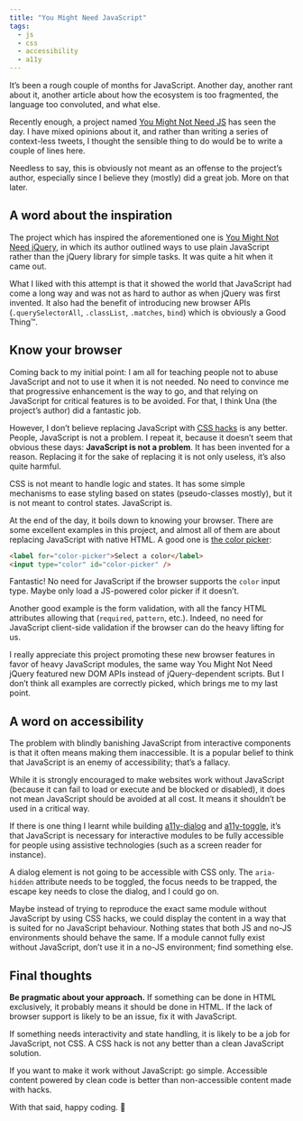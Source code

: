 ```yaml
---
title: "You Might Need JavaScript"
tags:
  - js
  - css
  - accessibility
  - a11y
---
```


It’s been a rough couple of months for JavaScript. Another day, another rant about it, another article about how the ecosystem is too fragmented, the language too convoluted, and what else. 

Recently enough, a project named [You Might Not Need JS](http://youmightnotneedjs.com) has seen the day. I have mixed opinions about it, and rather than writing a series of context-less tweets, I thought the sensible thing to do would be to write a couple of lines here.

Needless to say, this is obviously not meant as an offense to the project’s author, especially since I believe they (mostly) did a great job. More on that later.

## A word about the inspiration

The project which has inspired the aforementioned one is [You Might Not Need jQuery](http://youmightnotneedjquery.com/), in which its author outlined ways to use plain JavaScript rather than the jQuery library for simple tasks. It was quite a hit when it came out.

What I liked with this attempt is that it showed the world that JavaScript had come a long way and was not as hard to author as when jQuery was first invented. It also had the benefit of introducing new browser APIs (`.querySelectorAll`, `.classList`, `.matches`, `bind`) which is obviously a Good Thing™.

## Know your browser

Coming back to my initial point: I am all for teaching people not to abuse JavaScript and not to use it when it is not needed. No need to convince me that progressive enhancement is the way to go, and that relying on JavaScript for critical features is to be avoided. For that, I think Una (the project’s author) did a fantastic job.

However, I don’t believe replacing JavaScript with [CSS hacks](http://youmightnotneedjs.com/#view_switcher) is any better. People, JavaScript is not a problem. I repeat it, because it doesn’t seem that obvious these days: **JavaScript is not a problem**. It has been invented for a reason. Replacing it for the sake of replacing it is not only useless, it’s also quite harmful.

CSS is not meant to handle logic and states. It has some simple mechanisms to ease styling based on states (pseudo-classes mostly), but it is not meant to control states. JavaScript is.

At the end of the day, it boils down to knowing your browser. There are some excellent examples in this project, and almost all of them are about replacing JavaScript with native HTML. A good one is [the color picker](http://youmightnotneedjs.com/#color_picker):

```html
<label for="color-picker">Select a color</label>
<input type="color" id="color-picker" />
```

Fantastic! No need for JavaScript if the browser supports the `color` input type. Maybe only load a JS-powered color picker if it doesn’t.

Another good example is the form validation, with all the fancy HTML attributes allowing that (`required`, `pattern`, etc.). Indeed, no need for JavaScript client-side validation if the browser can do the heavy lifting for us.

I really appreciate this project promoting these new browser features in favor of heavy JavaScript modules, the same way You Might Not Need jQuery featured new DOM APIs instead of jQuery-dependent scripts. But I don’t think all examples are correctly picked, which brings me to my last point.

## A word on accessibility

The problem with blindly banishing JavaScript from interactive components is that it often means making them inaccessible. It is a popular belief to think that JavaScript is an enemy of accessibility; that’s a fallacy. 

While it is strongly encouraged to make websites work without JavaScript (because it can fail to load or execute and be blocked or disabled), it does not mean JavaScript should be avoided at all cost. It means it shouldn’t be used in a critical way.

If there is one thing I learnt while building [a11y-dialog](https://github.com/edenspierkemann/a11y-dialog) and [a11y-toggle](https://github.com/edenspierkemann/a11y-toggle), it’s that JavaScript is necessary for interactive modules to be fully accessible for people using assistive technologies (such as a screen reader for instance).

A dialog element is not going to be accessible with CSS only. The `aria-hidden` attribute needs to be toggled, the focus needs to be trapped, the escape key needs to close the dialog, and I could go on. 

Maybe instead of trying to reproduce the exact same module without JavaScript by using CSS hacks, we could display the content in a way that is suited for no JavaScript behaviour. Nothing states that both JS and no-JS environments should behave the same. If a module cannot fully exist without JavaScript, don’t use it in a no-JS environment; find something else.

## Final thoughts

**Be pragmatic about your approach.** If something can be done in HTML exclusively, it probably means it should be done in HTML. If the lack of browser support is likely to be an issue, fix it with JavaScript.

If something needs interactivity and state handling, it is likely to be a job for JavaScript, not CSS. A CSS hack is not any better than a clean JavaScript solution.

If you want to make it work without JavaScript: go simple. Accessible content powered by clean code is better than non-accessible content made with hacks.

With that said, happy coding. 💖
